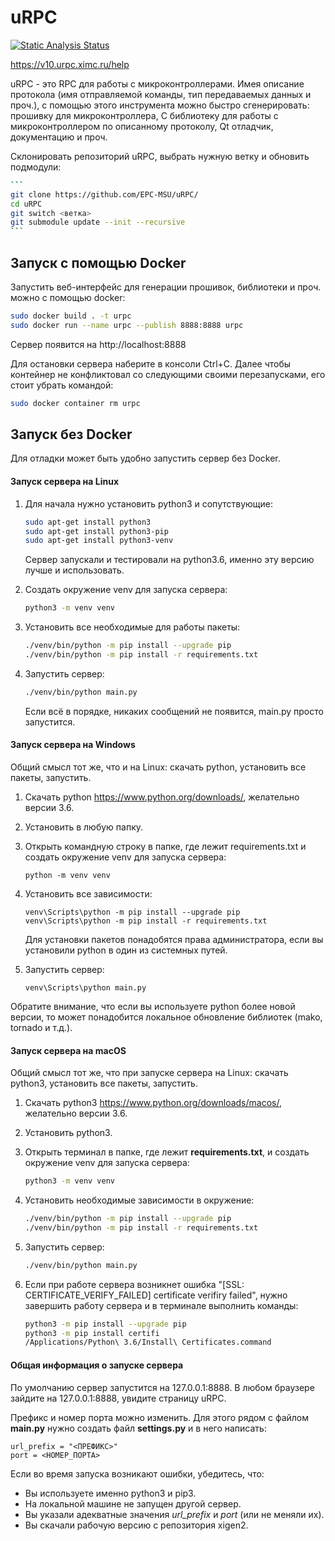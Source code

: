 # uRPC

[![Static Analysis Status](https://github.com/epc-msu/urpc/workflows/Linter/badge.svg)](https://github.com/epc-msu/urpc/actions?workflow=Linter)

https://v10.urpc.ximc.ru/help

uRPC - это RPC для работы с микроконтроллерами. Имея описание протокола (имя отправляемой команды, тип передаваемых данных и проч.), с помощью этого инструмента можно быстро сгенерировать: прошивку для микроконтроллера, C библиотеку для работы с микроконтроллером по описанному протоколу, Qt отладчик, документацию и проч.

Склонировать репозиторий uRPC, выбрать нужную ветку  и обновить подмодули:

~~~bash
```
git clone https://github.com/EPC-MSU/uRPC/
cd uRPC
git switch <ветка>
git submodule update --init --recursive
```
~~~

## Запуск c помощью Docker

Запустить веб-интерфейс для генерации прошивок, библиотеки и проч. можно с помощью docker:

```bash
sudo docker build . -t urpc
sudo docker run --name urpc --publish 8888:8888 urpc
```

Сервер появится на http://localhost:8888

Для остановки сервера наберите в консоли Ctrl+C.
Далее чтобы контейнер не конфликтовал со следующими своими перезапусками, его стоит убрать командой:

```bash
sudo docker container rm urpc
```

## Запуск без Docker

Для отладки может быть удобно запустить сервер без Docker.

#### Запуск сервера на Linux

1. Для начала нужно установить python3 и сопутствующие:

   ```bash
   sudo apt-get install python3
   sudo apt-get install python3-pip
   sudo apt-get install python3-venv
   ```

   Сервер запускали и тестировали на python3.6, именно эту версию лучше и использовать.

2. Создать окружение venv для запуска сервера:

   ```bash
   python3 -m venv venv
   ```

3. Установить все необходимые для работы пакеты:

   ```bash
   ./venv/bin/python -m pip install --upgrade pip
   ./venv/bin/python -m pip install -r requirements.txt
   ```

4. Запустить сервер:

   ```bash
   ./venv/bin/python main.py
   ```

   Если всё в порядке, никаких сообщений не появится, main.py просто запустится.


#### Запуск сервера на Windows

Общий смысл тот же, что и на Linux: скачать python, установить все пакеты, запустить.

1. Скачать python https://www.python.org/downloads/, желательно версии 3.6.

2. Установить в любую папку.

3. Открыть командную строку в папке, где лежит requirements.txt и создать окружение venv для запуска сервера:

   ```batch
   python -m venv venv
   ```

4. Установить все зависимости:

   ```batch
   venv\Scripts\python -m pip install --upgrade pip
   venv\Scripts\python -m pip install -r requirements.txt
   ```

   Для установки пакетов понадобятся права администратора, если вы установили python в один из системных путей.

5. Запустить сервер:

   ```batch
   venv\Scripts\python main.py
   ```

Обратите внимание, что если вы используете python более новой версии, то может понадобится локальное обновление библиотек (mako, tornado и т.д.).

#### Запуск сервера на macOS

Общий смысл тот же, что при запуске сервера на Linux: скачать python3, установить все пакеты, запустить.

1. Скачать python3 https://www.python.org/downloads/macos/, желательно версии 3.6.

2. Установить python3.

3. Открыть терминал в папке, где лежит **requirements.txt**, и создать окружение venv для запуска сервера:

   ```bash
   python3 -m venv venv
   ```

4. Установить необходимые зависимости в окружение:

   ```bash
   ./venv/bin/python -m pip install --upgrade pip
   ./venv/bin/python -m pip install -r requirements.txt
   ```

5. Запустить сервер:

   ```bash
   ./venv/bin/python main.py
   ```

6. Если при работе сервера возникнет ошибка "[SSL: CERTIFICATE_VERIFY_FAILED] certificate verifiry failed", нужно завершить работу сервера и в терминале выполнить команды:

   ```bash
   python3 -m pip install --upgrade pip
   python3 -m pip install certifi
   /Applications/Python\ 3.6/Install\ Certificates.command
   ```

#### Общая информация о запуске сервера

По умолчанию сервер запустится на 127.0.0.1:8888. В любом браузере зайдите на 127.0.0.1:8888, увидите страницу uRPC.

Префикс и номер порта можно изменить. Для этого рядом с файлом **main.py** нужно создать файл **settings.py** и в него написать:

```
url_prefix = "<ПРЕФИКС>"
port = <НОМЕР_ПОРТА>
```

Если во время запуска возникают ошибки, убедитесь, что:

- Вы используете именно python3 и pip3.
- На локальной машине не запущен другой сервер.
- Вы указали адекватные значения *url_prefix* и *port* (или не меняли их).
- Вы скачали рабочую версию с репозитория xigen2.

